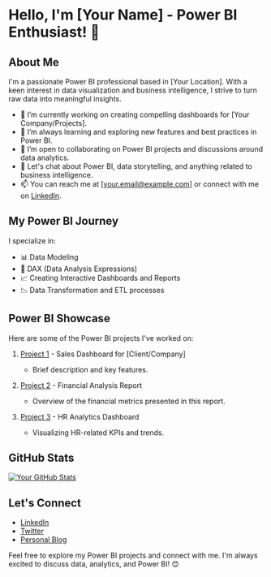 # Hello, I'm [Your Name] - Power BI Enthusiast! 👋

## About Me

I'm a passionate Power BI professional based in [Your Location]. With a keen interest in data visualization and business intelligence, I strive to turn raw data into meaningful insights.

- 🔭 I’m currently working on creating compelling dashboards for [Your Company/Projects].
- 🌱 I’m always learning and exploring new features and best practices in Power BI.
- 👯 I’m open to collaborating on Power BI projects and discussions around data analytics.
- 💬 Let's chat about Power BI, data storytelling, and anything related to business intelligence.
- 📫 You can reach me at [your.email@example.com] or connect with me on [LinkedIn](your-linkedin-profile).

## My Power BI Journey

I specialize in:

- 📊 Data Modeling
- 🚀 DAX (Data Analysis Expressions)
- 📈 Creating Interactive Dashboards and Reports
- 📉 Data Transformation and ETL processes

## Power BI Showcase

Here are some of the Power BI projects I've worked on:

1. [Project 1](link-to-project-1) - Sales Dashboard for [Client/Company]
   - Brief description and key features.

2. [Project 2](link-to-project-2) - Financial Analysis Report
   - Overview of the financial metrics presented in this report.

3. [Project 3](link-to-project-3) - HR Analytics Dashboard
   - Visualizing HR-related KPIs and trends.

## GitHub Stats

[![Your GitHub Stats](https://github-readme-stats.vercel.app/api?username=your-username&show_icons=true&count_private=true&hide=contribs,prs)](https://github.com/anuraghazra/github-readme-stats)

## Let's Connect

- [LinkedIn](your-linkedin-profile)
- [Twitter](your-twitter-profile)
- [Personal Blog](your-website)

Feel free to explore my Power BI projects and connect with me. I'm always excited to discuss data, analytics, and Power BI! 😊


<!---
Anulekh-d/Anulekh-d is a ✨ special ✨ repository because its `README.md` (this file) appears on your GitHub profile.
You can click the Preview link to take a look at your changes.
--->


